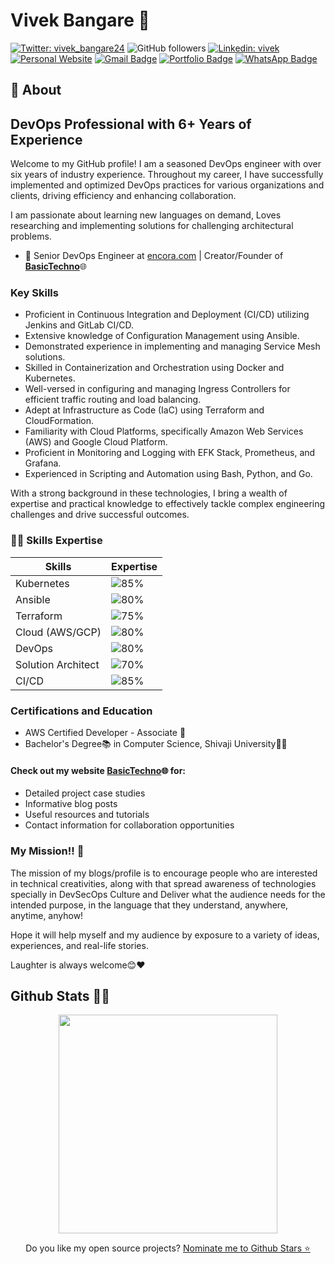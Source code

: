 # Vivek Bangare 👋

<!--
**vivekbangare/vivekbangare** is a ✨ _special_ ✨ repository because its `README.md` (this file) appears on your GitHub profile.
-->

[![Twitter: vivek_bangare24](https://img.shields.io/twitter/follow/vivek_bangare24?style=social)](https://twitter.com/vivek_bangare24)
![GitHub followers](https://img.shields.io/github/followers/vivekbangare?label=Follow&style=social)
[![Linkedin: vivek](https://img.shields.io/badge/-vivekbangare24-blue?style=flat-square&logo=Linkedin&logoColor=white&link=https://www.linkedin.com/in/vivekbangare24/)](https://www.linkedin.com/in/vivekbangare24/)
[![Personal Website](https://img.shields.io/badge/Visit%20my-Personal%20Website-blue)](https://basictechno.com)
[![Gmail Badge](https://img.shields.io/badge/-GMail-c14438?style=social&logo=Gmail&logoColor=red&link=mailto:vivek.bangare@gmail.com)](mailto:vivek.bangare@gmail.com)
[![Portfolio Badge](https://img.shields.io/badge/-Portfolio-4285F4?style=flat&logoColor=white&labelColor=black&link=https://vivekbangare.github.io/vivekbangare/)](https://vivekbangare.github.io/vivekbangare/)
[![WhatsApp Badge](https://img.shields.io/badge/-WhatsApp-25D366?style=flat&logo=WhatsApp&logoColor=white&labelColor=black)](https://wa.me/917218127175?text=Hello%20from%20your%20website!)



## 🧐 About

## DevOps Professional with 6+ Years of Experience

Welcome to my GitHub profile! I am a seasoned DevOps engineer with over six years of industry experience. Throughout my career, I have successfully implemented and optimized DevOps practices for various organizations and clients, driving efficiency and enhancing collaboration.

I am passionate about learning new languages on demand, Loves researching and implementing solutions for challenging architectural problems.

- 🤠 Senior DevOps Engineer at [encora.com](https://www.encora.com/) | Creator/Founder of **[BasicTechno](https://www.basictechno.com/)**🌐


### Key Skills

- Proficient in Continuous Integration and Deployment (CI/CD) utilizing Jenkins and GitLab CI/CD.
- Extensive knowledge of Configuration Management using Ansible.
- Demonstrated experience in implementing and managing Service Mesh solutions.
- Skilled in Containerization and Orchestration using Docker and Kubernetes.
- Well-versed in configuring and managing Ingress Controllers for efficient traffic routing and load balancing.
- Adept at Infrastructure as Code (IaC) using Terraform and CloudFormation.
- Familiarity with Cloud Platforms, specifically Amazon Web Services (AWS) and Google Cloud Platform.
- Proficient in Monitoring and Logging with EFK Stack, Prometheus, and Grafana.
- Experienced in Scripting and Automation using Bash, Python, and Go.

With a strong background in these technologies, I bring a wealth of expertise and practical knowledge to effectively tackle complex engineering challenges and drive successful outcomes.

### 🙇🏻 Skills Expertise

| Skills                | Expertise          |
|-----------------------|--------------------|
| Kubernetes            | ![85%](https://progress-bar.dev/85) |
| Ansible               | ![80%](https://progress-bar.dev/80) |
| Terraform             | ![75%](https://progress-bar.dev/75) |
| Cloud (AWS/GCP)       | ![80%](https://progress-bar.dev/80) |
| DevOps                | ![80%](https://progress-bar.dev/80) |
| Solution Architect    | ![70%](https://progress-bar.dev/70) |
| CI/CD                 | ![85%](https://progress-bar.dev/85) |


### Certifications and Education

- AWS Certified Developer - Associate 🧾
- Bachelor's Degree📚 in Computer Science, Shivaji University🧑‍🎓

#### Check out my website **[BasicTechno](https://www.basictechno.com/)**🌐 for: 
- Detailed project case studies
- Informative blog posts
- Useful resources and tutorials
- Contact information for collaboration opportunities

### My Mission!! 🤔
The mission of my blogs/profile is to encourage people who are interested in technical creativities, along with that spread awareness of technologies specially in DevSecOps Culture and Deliver what the audience needs for the intended purpose, in the language that they understand, anywhere, anytime, anyhow!  

Hope it will help myself and my audience by exposure to a variety of ideas, experiences, and real-life stories.

Laughter is always welcome😊❤


<h2>Github Stats 🐙🐱</h2>
<p align='center'>
  <a href="#"><img src="https://github-readme-stats.vercel.app/api?username=vivekbangare&show_icons=true&count_private=true&theme=dark" width="350"></a>
<!--   <img src="https://codestats-readme.vercel.app/api?username=ghumare64&show_icons&theme=nightowl" alt="ghumare64's code::stats stats">
 -->
</p>

<p align='center'>
  Do you like my open source projects? <a href='https://stars.github.com/nominate/'>Nominate me to Github Stars ⭐</a>
</p>